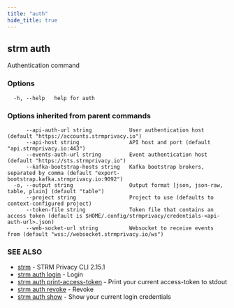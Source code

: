 ```yaml
---
title: "auth"
hide_title: true
---
```

## strm auth

Authentication command

### Options

```
  -h, --help   help for auth
```

### Options inherited from parent commands

```
      --api-auth-url string            User authentication host (default "https://accounts.strmprivacy.io")
      --api-host string                API host and port (default "api.strmprivacy.io:443")
      --events-auth-url string         Event authentication host (default "https://sts.strmprivacy.io")
      --kafka-bootstrap-hosts string   Kafka bootstrap brokers, separated by comma (default "export-bootstrap.kafka.strmprivacy.io:9092")
  -o, --output string                  Output format [json, json-raw, table, plain] (default "table")
      --project string                 Project to use (defaults to context-configured project)
      --token-file string              Token file that contains an access token (default is $HOME/.config/strmprivacy/credentials-<api-auth-url>.json)
      --web-socket-url string          Websocket to receive events from (default "wss://websocket.strmprivacy.io/ws")
```

### SEE ALSO

* [strm](/cli-reference/strm/index.md)	 - STRM Privacy CLI 2.15.1
* [strm auth login](/cli-reference/strm/auth/login.md)	 - Login
* [strm auth print-access-token](/cli-reference/strm/auth/print-access-token.md)	 - Print your current access-token to stdout
* [strm auth revoke](/cli-reference/strm/auth/revoke.md)	 - Revoke
* [strm auth show](/cli-reference/strm/auth/show.md)	 - Show your current login credentials

